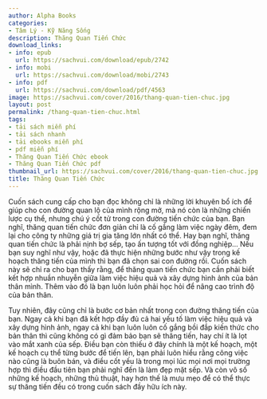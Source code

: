```yaml
---
author: Alpha Books
categories:
- Tâm Lý - Kỹ Năng Sống
description: Thăng Quan Tiến Chức
download_links:
- info: epub
  url: https://sachvui.com/download/epub/2742
- info: mobi
  url: https://sachvui.com/download/mobi/2743
- info: pdf
  url: https://sachvui.com/download/pdf/4563
image: https://sachvui.com/cover/2016/thang-quan-tien-chuc.jpg
layout: post
permalink: /thang-quan-tien-chuc.html
tags:
- tải sách miễn phí
- tải sách nhanh
- tải ebooks miễn phí
- pdf miễn phí
- Thăng Quan Tiến Chức ebook
- Thăng Quan Tiến Chức pdf
thumbnail_url: https://sachvui.com/cover/2016/thang-quan-tien-chuc.jpg
title: Thăng Quan Tiến Chức
---
```


 <div class="item-desc text-justify"> <p>Cuốn sách cung cấp cho bạn đọc không chỉ là những lời khuyên bổ ích để giúp cho con đường quan lộ của mình rộng mở, mà nó còn là những chiến lược cụ thể, nhưng chú ý cốt tử trong con đường tiến chức của bạn. Bạn nghĩ, thăng quan tiến chức đơn giản chỉ là cố gắng làm việc ngày đêm, đem lại cho công ty những giá trị gia tăng lớn nhất có thể. Hay bạn nghĩ, thăng quan tiến chức là phải nịnh bợ sếp, tạo ấn tượng tốt với đồng nghiệp… Nếu bạn suy nghĩ như vậy, hoặc đã thực hiện những bước như vậy trong kế hoạch thăng tiến của mình thì bạn đã chọn sai con đường rồi. Cuốn sách này sẽ chỉ ra cho bạn thấy rằng, để thăng quan tiến chức bạn cần phải biết kết hợp nhuần nhuyễn giữa làm việc hiệu quả và xây dựng hình ảnh của bản thân mình. Thêm vào đó là bạn luôn luôn phải học hỏi để nâng cao trình độ của bản thân.</p><p>Tuy nhiên, đây cũng chỉ là bước cơ bản nhất trong con đường thăng tiến của bạn. Ngay cả khi bạn đã kết hợp đầy đủ cả hai yếu tố làm việc hiệu quả và xây dựng hình ảnh, ngay cả khi bạn luôn luôn cố gắng bồi đắp kiến thức cho bản thân thì cũng không có gì đảm bảo bạn sẽ thăng tiến, hay chí ít là lọt vào mắt xanh của sếp. Điều bạn còn thiếu ở đây chính là một kế hoạch, một kế hoạch cụ thể từng bước để tiến lên, bạn phải luôn hiểu rằng công việc nào cũng là buôn bán, và điều cốt yếu là trong mọi lúc mọi nơi mọi trường hợp thì điều đầu tiên bạn phải nghĩ đến là làm đẹp mặt sếp. Và còn vô số những kế hoạch, những thủ thuật, hay hơn thế là mưu mẹo để có thể thực sự thăng tiến đều có trong cuốn sách đầy hữu ích này.</p> </div>